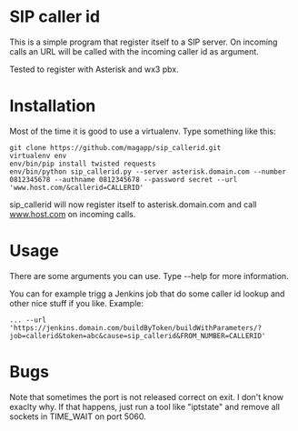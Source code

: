 SIP caller id
=============
This is a simple program that register itself to a SIP server. On incoming calls an URL will be called with the incoming caller id as argument.

Tested to register with Asterisk and wx3 pbx.

Installation
============
Most of the time it is good to use a virtualenv. Type something like this:

	git clone https://github.com/magapp/sip_callerid.git
	virtualenv env
	env/bin/pip install twisted requests
	env/bin/python sip_callerid.py --server asterisk.domain.com --number 0812345678 --authname 0812345678 --password secret --url 'www.host.com/&callerid=CALLERID'

sip_callerid will now register itself to asterisk.domain.com and call www.host.com on incoming calls.


Usage
=====
There are some arguments you can use. Type --help for more information.

You can for example trigg a Jenkins job that do some caller id lookup and other nice stuff if you like. Example:

	... --url 'https://jenkins.domain.com/buildByToken/buildWithParameters/?job=callerid&token=abc&cause=sip_callerid&FROM_NUMBER=CALLERID'

Bugs
====
Note that sometimes the port is not released correct on exit. I don't know exaclty why. If that happens, just run a tool like "iptstate" and remove all sockets in TIME_WAIT on port 5060.

